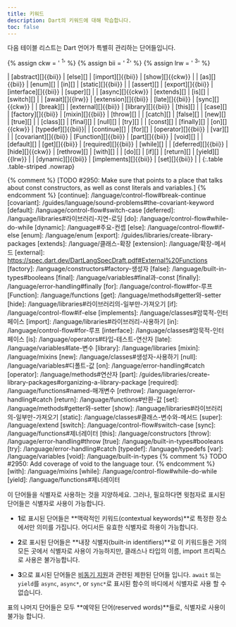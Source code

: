 ```yaml
---
title: 키워드
description: Dart의 키워드에 대해 학습합니다.
toc: false
---
```


다음 테이블 리스트는 Dart 언어가 특별히 관리하는 단어들입니다.

{% assign ckw = '&nbsp;<sup title="contextual keyword" alt="contextual keyword">1</sup>' %}
{% assign bii = '&nbsp;<sup title="built-in-identifier" alt="built-in-identifier">2</sup>' %}
{% assign lrw = '&nbsp;<sup title="limited reserved word" alt="limited reserved word">3</sup>' %}
<div class="table-wrapper" markdown="1">
| [abstract][]{{bii}}   | [else][]              | [import][]{{bii}}     | [show][]{{ckw}}   |
| [as][]{{bii}}         | [enum][]              | [in][]                | [static][]{{bii}} |
| [assert][]            | [export][]{{bii}}     | [interface][]{{bii}}  | [super][]         |
| [async][]{{ckw}}      | [extends][]           | [is][]                | [switch][]        |
| [await][]{{lrw}}      | [extension][]{{bii}}  | [late][]{{bii}}       | [sync][]{{ckw}}   |
| [break][]             | [external][]{{bii}}   | [library][]{{bii}}    | [this][]          |
| [case][]              | [factory][]{{bii}}    | [mixin][]{{bii}}      | [throw][]         |
| [catch][]             | [false][]             | [new][]               | [true][]          |
| [class][]             | [final][]             | [null][]              | [try][]           |
| [const][]             | [finally][]           | [on][]{{ckw}}         | [typedef][]{{bii}}|
| [continue][]          | [for][]               | [operator][]{{bii}}   | [var][]           |
| [covariant][]{{bii}}  | [Function][]{{bii}}   | [part][]{{bii}}       | [void][]          |
| [default][]           | [get][]{{bii}}        | [required][]{{bii}}   | [while][]         |
| [deferred][]{{bii}}   | [hide][]{{ckw}}       | [rethrow][]           | [with][]          |
| [do][]                | [if][]                | [return][]            | [yield][]{{lrw}}  |
| [dynamic][]{{bii}}    | [implements][]{{bii}} | [set][]{{bii}}        |                   |
{:.table .table-striped .nowrap}
</div>

[abstract]: /language/classes#추상-클래스
[as]: /language/operators#타입-테스트-연산자
[assert]: /language/control-flow#assert
[async]: /language/async
[await]: /language/async
[break]: /language/control-flow#break-continue
[case]: /language/control-flow#switch-case
[catch]: /language/error-handling#catch
[class]: /language/classes#인스턴스-변수
[const]: /language/variables#final-const
{% comment %}
  [TODO #2950: Make sure that points to a place that talks about const constructors,
  as well as const literals and variables.]
{% endcomment %}
[continue]: /language/control-flow#break-continue
[covariant]: /guides/language/sound-problems#the-covariant-keyword
[default]: /language/control-flow#switch-case
[deferred]: /language/libraries#라이브러리-지연-로딩
[do]: /language/control-flow#while-do-while
[dynamic]: /language#주요-컨셉
[else]: /language/control-flow#if-else
[enum]: /language/enum
[export]: /guides/libraries/create-library-packages
[extends]: /language/클래스-확장
[extension]: /language/확장-메서드
[external]: https://spec.dart.dev/DartLangSpecDraft.pdf#External%20Functions
[factory]: /language/constructors#factory-생성자
[false]: /language/built-in-types#booleans
[final]: /language/variables#final과-const
[finally]: /language/error-handling#finally
[for]: /language/control-flow#for-루프
[Function]: /language/functions
[get]: /language/methods#getter와-setter
[hide]: /language/libraries#라이브러리의-일부만-가져오기
[if]: /language/control-flow#if-else
[implements]: /language/classes#암묵적-인터페이스
[import]: /language/libraries#라이브러리-사용하기
[in]: /language/control-flow#for-루프
[interface]: /language/classes#암묵적-인터페이스
[is]: /language/operators#타입-테스트-연산자
[late]: /language/variables#late-변수
[library]: /language/libraries
[mixin]: /language/mixins
[new]: /language/classes#생성자-사용하기
[null]: /language/variables#디폴트-값
[on]: /language/error-handling#catch
[operator]: /language/methods#연산자
[part]: /guides/libraries/create-library-packages#organizing-a-library-package
[required]: /language/functions#named-매개변수
[rethrow]: /language/error-handling#catch
[return]: /language/functions#반환-값
[set]: /language/methods#getter와-setter
[show]: /language/libraries#라이브러리의-일부만-가져오기
[static]: /language/classes#클래스-변수와-메서드
[super]: /language/extend
[switch]: /language/control-flow#switch-case
[sync]: /language/functions#제너레이터
[this]: /language/constructors
[throw]: /language/error-handling#throw
[true]: /language/built-in-types#booleans
[try]: /language/error-handling#catch
[typedef]: /language/typedefs
[var]: /language/variables
[void]: /language/built-in-types
{% comment %}
  TODO #2950: Add coverage of void to the language tour.
{% endcomment %}
[with]: /language/mixins
[while]: /language/control-flow#while-do-while
[yield]: /language/functions#제너레이터

이 단어들을 식별자로 사용하는 것을 지양하세요.
그러나, 필요하다면 윗첨자로 표시된 단어들은 식별자로 사용이 가능합니다.

* **1**로 표시된 단어들은 **맥락적인 키워드(contextual keywords)**로
  특정한 장소에서만 의미를 가집니다.
  어디서든 유효한 식별자로 하용이 가능합니다.

* **2**로 표시된 단어들은 **내장 식별자(built-in identifiers)**로
  이 키워드들은 거의 모든 곳에서 식별자로 사용이 가능하지만,
  클래스나 타입의 이름, import 프리픽스로 사용은 불가능합니다.

* **3**으로 표시된 단어들은 [비동기 지원][asynchrony support]과
  관련된 제한된 단어들 입니다. `await` 또는 `yield`를
  `async`, `async*`, or `sync*`로 표시된 함수의 바디에서
  식별자로 사용 할 수 없습니다.

표의 나머지 단어들은 모두  **예약된 단어(reserved words)**들로,
식별자로 사용이 불가능 합니다.

[asynchrony support]: /language/async
